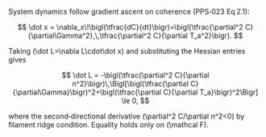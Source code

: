 System dynamics follow gradient ascent on coherence (PPS‑023 Eq 2.1):

$$
\dot x = \nabla_x\!\bigl(\tfrac{dC}{dt}\bigr)=\bigl(\tfrac{\partial^2 C}{\partial\Gamma^2},\,\tfrac{\partial^2 C}{\partial T_a^2}\bigr).
$$

Taking \(\dot L=\nabla L\cdot\dot x\) and substituting the Hessian entries gives

$$
\dot L = -\bigl(\tfrac{\partial^2 C}{\partial n^2}\bigr)\,\Bigl[\bigl(\tfrac{\partial C}{\partial\Gamma}\bigr)^2+\bigl(\tfrac{\partial C}{\partial T_a}\bigr)^2\Bigr] \le 0,
$$

where the second‑directional derivative \(\partial^2 C/\partial n^2<0\) by filament ridge condition.  Equality holds only on \(\mathcal F\).